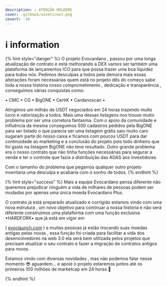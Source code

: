 ```yaml
---
description: ⚠ ATENÇÃO HOLDERS
cover: .gitbook/assets/wvc.png
coverY: -14
---
```


# ℹ information

{% hint style="danger" %}
O projeto Evocardano , passou por uma longa atualização de contrato e está melhorando a DEX vamos ser também uma plataforma de lançamentos ICO  para que possa trazer uma boa liquidez para todos nós. Pedimos desculpas a todos pela demora mais essas alterações foram necessárias quem está no projeto dês do começo sabe toda a nossa história nosso comprometimento , dedicação e transparência  , conseguimos várias conquistas como:

• CMC • CG • BigONE • CertiK • Cardanoscan •&#x20;

Atingimos um milhão de USDT negociados em 24 horas trazendo muito lucro e valorização a todos. Mais uma dessas listagens nos trouxe muito problema por ser uma corretora fantasma. Com o apoio da comunidade e influência da mesma conseguimos 500 cadastros pedidos pela BigONE para ser listado o que parecia ser uma listagem grátis saiu muito caro sugaram parte do nosso caixa e ficamos com poucos USDT para dar continuidade ao marketing e a conclusão do projeto pois todo dinheiro que foi gasto na listagem BigONE não teve resultado. Outro grande problema era o nosso contrato que não tinha funções necessárias para segurar a venda e ter o controle  que fazia a distribuição das ADAS aos investidores.&#x20;

Com o tamanho do problema que pegamos qualquer outro projeto inventaria uma desculpa e acabaria com o sonho de todos.
{% endhint %}

{% hint style="success" %}
Mais a equipe Evocardano pensa diferente não queremos prejudicar ninguém a vida de milhares de pessoas podem ser mudadas por apenas uma única moeda Evocardano Plus.

O contrato já está preparado atualizado e corrigido estamos vindo com uma nova estrutura , um novo objetivo para continuar a nossa história e não será diferente construímos uma plataforma com uma função exclusiva •HARDFORK• que já está em vigor em

&#x20;( [evoclaunch.com](https://www.evoclaunch.com/) ) e muitas pessoas já estão trocando suas moedas antigas pelas novas , essa função foi criada para facilitar a vida dos desenvolvedores na web 3.0 ela será bem utilizada pelos projetos que precisam atualizar o seu contrato e fazer a migração de contratos antigos para novos.

Estamos vindo com diversas novidades , mas não podemos falar nesse momento 😎 aguardem... e apoie o projeto estaremos juntos até os primeiros 100 milhões de marketcap em 24 horas 🚀


{% endhint %}

